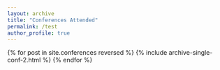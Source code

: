 ```yaml
---
layout: archive
title: "Conferences Attended"
permalink: /test
author_profile: true
---
```



{% for post in site.conferences reversed %}
  {% include archive-single-conf-2.html %}
{% endfor %}
